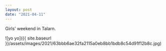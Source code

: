 ```yaml
---
layout: post
date: "2021-04-11"
---
```


Girls’ weekend in Talarn.

![yo yo]({{ site.baseurl }}/assets/images/2021/63bbb6ae32fa2115a0eb8bb1bdb8c54d91f12b8c.jpg)

